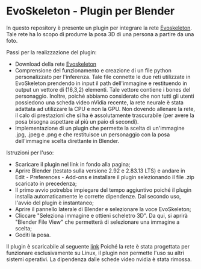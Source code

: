 # EvoSkeleton - Plugin per Blender

In questo repository è presente un plugin per integrare la rete [Evoskeleton](https://github.com/Nicholasli1995/EvoSkeleton). Tale rete ha lo scopo di produrre la posa 3D di una persona a partire da una foto.

Passi per la realizzazione del plugin:

- Download della rete [Evoskeleton](https://github.com/Nicholasli1995/EvoSkeleton)
- Comprensione del funzionamento e creazione di un file python personalizzato per l'inferenza. Tale file connette le due reti utilizzate in EvoSkeleton prendendo in input il path dell'immagine e restituendo in output un vettore di (16,3,2) elementi. Tale vettore contiene i bones del personaggio. Inoltre, poiché abbiamo considerato che non tutti gli utenti possiedono una scheda video nVidia recente, la rete neurale è stata adattata ad utilizzare la CPU e non la GPU. Non dovendo allenare la rete, il calo di prestazioni che si ha è assolutamente trascurabile (per avere la posa bisogna aspettare al più un paio di secondi).
- Implementazione di un plugin che permette la scelta di un'immagine .jpg, .jpeg e .png e che restituisce un personaggio con la posa dell'immagine scelta direttante in Blender.

Istruzioni per l'uso:

  - Scaricare il plugin nel link in fondo alla pagina;
  - Aprire Blender (testato sulla versione 2.92 e 2.83.13 LTS) e andare in Edit - Preferences - Add-ons e installare il plugin selezionando il file .zip scaricato in precedenza;
  - Il primo avvio potrebbe impiegare del tempo aggiuntivo poiché il plugin installa automaticamente le corrette dipendenze. Dal secondo uso, l'avvio del plugin è instantaneo;
  - Aprire il pannello laterale di Blender e selezionare la voce EvoSkeleton;
  - Cliccare "Seleziona immagine e ottieni scheletro 3D". Da qui, si aprirà "Blender File View" che permetterà di selezionare una immagine a scelta;
  - Goditi la posa.


Il plugin è scaricabile al seguente [link](https://drive.google.com/file/d/1yf54E7Jg0NVGNeMYtytKuiD0AypL5HAu/view?usp=sharing)
Poiché la rete è stata progettata per funzionare esclusivamente su Linux, il plugin non permette l'uso su altri sistemi operativi. La dipendenza dalle schede video nvidia è stata rimossa.
